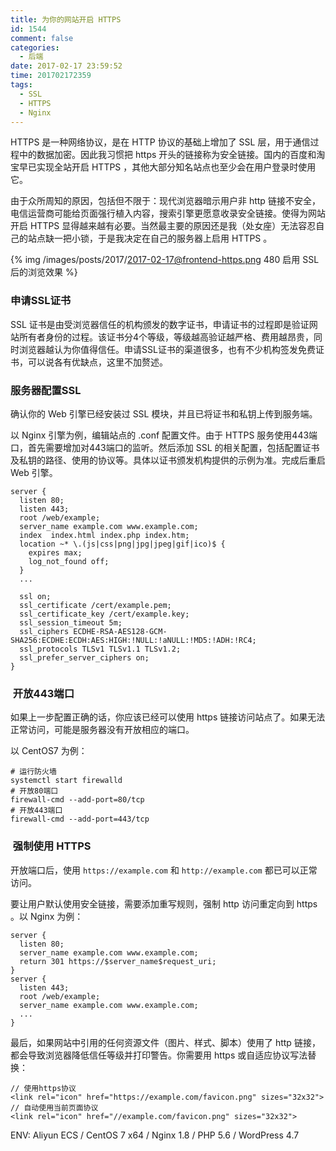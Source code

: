 ```yaml
---
title: 为你的网站开启 HTTPS
id: 1544
comment: false
categories:
  - 后端
date: 2017-02-17 23:59:52
time: 201702172359
tags:
  - SSL
  - HTTPS
  - Nginx
---
```


HTTPS 是一种网络协议，是在 HTTP 协议的基础上增加了 SSL 层，用于通信过程中的数据加密。因此我习惯把 https 开头的链接称为安全链接。国内的百度和淘宝早已实现全站开启 HTTPS ，其他大部分知名站点也至少会在用户登录时使用它。<!--more-->

由于众所周知的原因，包括但不限于：现代浏览器暗示用户非 http 链接不安全，电信运营商可能给页面强行植入内容，搜索引擎更愿意收录安全链接。使得为网站开启 HTTPS 显得越来越有必要。当然最主要的原因还是我（处女座）无法容忍自己的站点缺一把小锁，于是我决定在自己的服务器上启用 HTTPS 。

{% img /images/posts/2017/2017-02-17@frontend-https.png 480 启用 SSL 后的浏览效果 %}

### 申请SSL证书

SSL 证书是由受浏览器信任的机构颁发的数字证书，申请证书的过程即是验证网站所有者身份的过程。该证书分4个等级，等级越高验证越严格、费用越昂贵，同时浏览器越认为你值得信任。申请SSL证书的渠道很多，也有不少机构签发免费证书，可以说各有优缺点，这里不加赘述。

### 服务器配置SSL

确认你的 Web 引擎已经安装过 SSL 模块，并且已将证书和私钥上传到服务端。

以 Nginx 引擎为例，编辑站点的 .conf 配置文件。由于 HTTPS 服务使用443端口，首先需要增加对443端口的监听。然后添加 SSL 的相关配置，包括配置证书及私钥的路径、使用的协议等。具体以证书颁发机构提供的示例为准。完成后重启 Web 引擎。

```
server {
  listen 80;
  listen 443;
  root /web/example;
  server_name example.com www.example.com;
  index  index.html index.php index.htm;
  location ~* \.(js|css|png|jpg|jpeg|gif|ico)$ {
    expires max;
    log_not_found off;
  }
  ...

  ssl on;
  ssl_certificate /cert/example.pem;
  ssl_certificate_key /cert/example.key;
  ssl_session_timeout 5m;
  ssl_ciphers ECDHE-RSA-AES128-GCM-SHA256:ECDHE:ECDH:AES:HIGH:!NULL:!aNULL:!MD5:!ADH:!RC4;
  ssl_protocols TLSv1 TLSv1.1 TLSv1.2;
  ssl_prefer_server_ciphers on;
}
```

###  开放443端口

如果上一步配置正确的话，你应该已经可以使用 https 链接访问站点了。如果无法正常访问，可能是服务器没有开放相应的端口。

以 CentOS7 为例：

```
# 运行防火墙
systemctl start firewalld
# 开放80端口
firewall-cmd --add-port=80/tcp
# 开放443端口
firewall-cmd --add-port=443/tcp
```

###  强制使用 HTTPS

开放端口后，使用 `https://example.com` 和 `http://example.com` 都已可以正常访问。

要让用户默认使用安全链接，需要添加重写规则，强制 http 访问重定向到 https 。以 Nginx 为例：

```
server {
  listen 80;
  server_name example.com www.example.com;
  return 301 https://$server_name$request_uri;
}
server {
  listen 443;
  root /web/example;
  server_name example.com www.example.com;
  ...
}
```

最后，如果网站中引用的任何资源文件（图片、样式、脚本）使用了 http 链接，都会导致浏览器降低信任等级并打印警告。你需要用 https 或自适应协议写法替换：

```
// 使用https协议
<link rel="icon" href="https://example.com/favicon.png" sizes="32x32">
// 自动使用当前页面协议
<link rel="icon" href="//example.com/favicon.png" sizes="32x32">
```

ENV: Aliyun ECS / CentOS 7 x64 / Nginx 1.8 / PHP 5.6 / WordPress 4.7